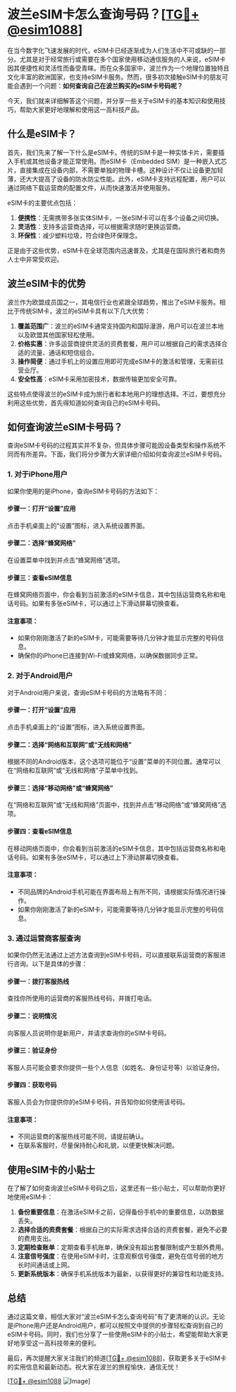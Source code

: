 # 波兰eSIM卡怎么查询号码？[[TG💪+ @esim1088](https://t.me/s/esim1088)]

在当今数字化飞速发展的时代，eSIM卡已经逐渐成为人们生活中不可或缺的一部分。尤其是对于经常旅行或需要在多个国家使用移动通信服务的人来说，eSIM卡因其便捷性和灵活性而备受青睐。而在众多国家中，波兰作为一个地理位置独特且文化丰富的欧洲国家，也支持eSIM卡服务。然而，很多初次接触eSIM卡的朋友可能会遇到一个问题：**如何查询自己在波兰购买的eSIM卡号码呢？**

今天，我们就来详细解答这个问题，并分享一些关于eSIM卡的基本知识和使用技巧，帮助大家更好地理解和使用这一高科技产品。

## 什么是eSIM卡？

首先，我们先来了解一下什么是eSIM卡。传统的SIM卡是一种实体卡片，需要插入手机或其他设备才能正常使用。而eSIM卡（Embedded SIM）是一种嵌入式芯片，直接集成在设备内部，不需要单独的物理卡槽。这种设计不仅让设备更加轻薄，还大大提高了设备的防水防尘性能。此外，eSIM卡支持远程配置，用户可以通过网络下载运营商的配置文件，从而快速激活并使用服务。

eSIM卡的主要优点包括：

1. **便携性**：无需携带多张实体SIM卡，一张eSIM卡可以在多个设备之间切换。
2. **灵活性**：支持多运营商选择，可以根据需求随时更换运营商。
3. **环保性**：减少塑料垃圾，符合绿色环保理念。

正是由于这些优势，eSIM卡在全球范围内迅速普及，尤其是在国际旅行者和商务人士中非常受欢迎。

## 波兰eSIM卡的优势

波兰作为欧盟成员国之一，其电信行业也紧跟全球趋势，推出了eSIM卡服务。相比于传统SIM卡，波兰的eSIM卡具有以下几大优势：

1. **覆盖范围广**：波兰的eSIM卡通常支持国内和国际漫游，用户可以在波兰本地以及欧盟其他国家轻松使用。
2. **价格实惠**：许多运营商提供灵活的资费套餐，用户可以根据自己的需求选择合适的流量、通话和短信组合。
3. **操作简便**：通过手机上的设置应用即可完成eSIM卡的激活和管理，无需前往营业厅。
4. **安全性高**：eSIM卡采用加密技术，数据传输更加安全可靠。

这些特点使得波兰的eSIM卡成为旅行者和本地用户的理想选择。不过，要想充分利用这些优势，首先得知道如何查询自己的eSIM卡号码。

## 如何查询波兰eSIM卡号码？

查询eSIM卡号码的过程其实并不复杂，但具体步骤可能因设备类型和操作系统不同而有所差异。下面，我们将分步骤为大家详细介绍如何查询波兰eSIM卡号码。

### 1. 对于iPhone用户

如果你使用的是iPhone，查询eSIM卡号码的方法如下：

#### 步骤一：打开“设置”应用
点击手机桌面上的“设置”图标，进入系统设置界面。

#### 步骤二：选择“蜂窝网络”
在设置菜单中找到并点击“蜂窝网络”选项。

#### 步骤三：查看eSIM信息
在蜂窝网络页面中，你会看到当前激活的eSIM卡信息，其中包括运营商名称和电话号码。如果有多张eSIM卡，可以通过上下滑动屏幕切换查看。

#### 注意事项：
- 如果你刚刚激活了新的eSIM卡，可能需要等待几分钟才能显示完整的号码信息。
- 确保你的iPhone已连接到Wi-Fi或蜂窝网络，以确保数据同步正常。

### 2. 对于Android用户

对于Android用户来说，查询eSIM卡号码的方法略有不同：

#### 步骤一：打开“设置”应用
点击手机桌面上的“设置”图标，进入系统设置界面。

#### 步骤二：选择“网络和互联网”或“无线和网络”
根据不同的Android版本，这个选项可能位于“设置”菜单的不同位置。通常可以在“网络和互联网”或“无线和网络”子菜单中找到。

#### 步骤三：选择“移动网络”或“蜂窝网络”
在“网络和互联网”或“无线和网络”页面中，找到并点击“移动网络”或“蜂窝网络”选项。

#### 步骤四：查看eSIM信息
在移动网络页面中，你会看到当前激活的eSIM卡信息，其中包括运营商名称和电话号码。如果有多张eSIM卡，可以通过上下滑动屏幕切换查看。

#### 注意事项：
- 不同品牌的Android手机可能在界面布局上有所不同，请根据实际情况进行操作。
- 如果你刚刚激活了新的eSIM卡，可能需要等待几分钟才能显示完整的号码信息。

### 3. 通过运营商客服查询

如果你仍然无法通过上述方法查询到eSIM卡号码，可以直接联系运营商的客服进行咨询。以下是具体的步骤：

#### 步骤一：拨打客服热线
查找你所使用的运营商的客服热线号码，并拨打电话。

#### 步骤二：说明情况
向客服人员说明你是新用户，并请求查询你的eSIM卡号码。

#### 步骤三：验证身份
客服人员可能会要求你提供一些个人信息（如姓名、身份证号等）以验证身份。

#### 步骤四：获取号码
客服人员会为你提供你的eSIM卡号码，并告知你如何使用该号码。

#### 注意事项：
- 不同运营商的客服热线可能不同，请提前确认。
- 在联系客服时，尽量保持耐心和礼貌，以便更快解决问题。

## 使用eSIM卡的小贴士

在了解了如何查询波兰eSIM卡号码之后，这里还有一些小贴士，可以帮助你更好地使用eSIM卡：

1. **备份重要信息**：在激活eSIM卡之前，记得备份手机中的重要信息，以防数据丢失。
2. **选择合适的资费套餐**：根据自己的实际需求选择合适的资费套餐，避免不必要的费用支出。
3. **定期检查账单**：定期查看手机账单，确保没有超出套餐限制或产生额外费用。
4. **注意信号强度**：在使用eSIM卡时，注意观察信号强度，避免在信号弱的地方长时间通话或上网。
5. **更新系统版本**：确保手机系统版本为最新，以获得更好的兼容性和功能支持。

## 总结

通过这篇文章，相信大家对“波兰eSIM卡怎么查询号码”有了更清晰的认识。无论是iPhone用户还是Android用户，都可以按照文中提供的步骤轻松查询到自己的eSIM卡号码。同时，我们也分享了一些使用eSIM卡的小贴士，希望能帮助大家更好地享受这一高科技带来的便利。

最后，再次提醒大家关注我们的频道[[TG💪+ @esim1088](https://t.me/s/esim1088)]，获取更多关于eSIM卡的实用信息和最新动态。祝大家在波兰的旅程愉快，通信无忧！

[[TG💪+ @esim1088](https://t.me/s/esim1088) ![Image](https://i.postimg.cc/4NQfJmqS/Snipaste-2025-05-13-00-14-12.png)]